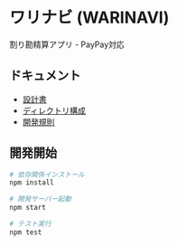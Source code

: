 # ワリナビ (WARINAVI)

割り勘精算アプリ - PayPay対応

## ドキュメント

- [設計書](docs/DESIGN.md)
- [ディレクトリ構成](docs/DIRECTORY_STRUCTURE.md)
- [開発規則](CLAUDE.md)

## 開発開始

```bash
# 依存関係インストール
npm install

# 開発サーバー起動
npm start

# テスト実行
npm test
```